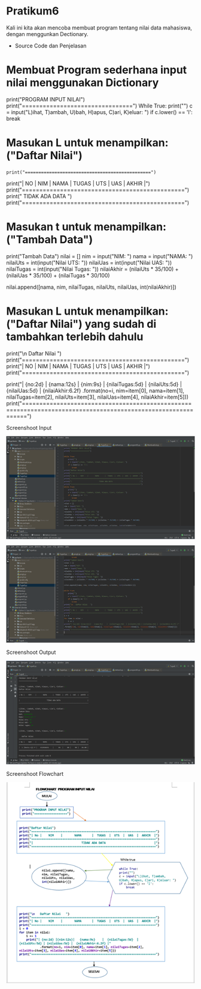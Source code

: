 # Pratikum6

Kali ini kita akan mencoba membuat program tentang nilai data mahasiswa, dengan menggunkan Dectionary.

- Source Code dan Penjelasan

# Membuat Program sederhana input nilai menggunakan Dictionary

print("PROGRAM INPUT NILAI")
print("================================")
While True:
print("")
c = input("L)ihat, T)ambah, U)bah, H)apus, C)ari, K)eluar: ")
if c.lower() == 'l':
  break
# Masukan L untuk menampilkan:("Daftar Nilai")

    print("===============================================")
print("| NO | NIM | NAMA | TUGAS | UTS | UAS | AKHIR |")
print("===============================================")
print("			TIDAK ADA DATA		      ")
print("===============================================")
# Masukan t untuk menampilkan:("Tambah Data")

print("Tambah Data")
nilai = []
nim = input("NIM: ")
nama = input("NAMA: ")
nilaiUts = int(input("Nilai UTS: "))
nilaiUas = int(input("Nilai UAS: "))
nilaiTugas = int(input("Nilai Tugas: "))
nilaiAkhir = (nilaiUts * 35/100) + (nilaiUas * 35/100) + (nilaiTugas * 30/100)

  nilai.append([nama, nim, nilaiTugas, nilaiUts, nilaiUas, int(nilaiAkhir)])
# Masukan L untuk menampilkan:("Daftar Nilai") yang sudah di tambahkan terlebih dahulu

print("\n	Daftar Nilai	")
print("===============================================")
print("| NO | NIM | NAMA | TUGAS | UTS | UAS | AKHIR |")
print("===============================================")

print("| {no:2d} | {nama:12s} | {nim:9s} | {nilaiTugas:5d} | {nilaiUts:5d} | {nilaiUas:5d} | {nilaiAkhir:6.2f}
.format(no=i, nim=item[0], nama=item[1], nilaiTugas=item[2], nilaiUts=item[3], nilaiUas=item[4], nilaiAkhir=item[5]))
print("=============================================================================================================")

Screenshoot Input

![input](https://github.com/AjiRestu/Pratikum6/blob/master/Gambar/pycharm.PNG)

![input](https://github.com/AjiRestu/Pratikum6/blob/master/Gambar/pycharm1.PNG)   

Screenshoot Output

![output](https://github.com/AjiRestu/Pratikum6/blob/master/Gambar/pycharm2.PNG)   

Screenshoot Flowchart

![flowchart](https://github.com/AjiRestu/Pratikum6/blob/master/Gambar/flowchart.png)








